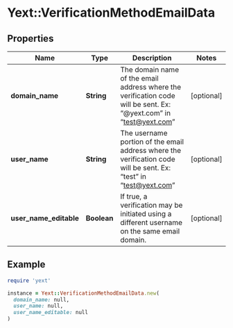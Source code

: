 # Yext::VerificationMethodEmailData

## Properties

| Name | Type | Description | Notes |
| ---- | ---- | ----------- | ----- |
| **domain_name** | **String** | The domain name of the email address where the verification code will be sent.  Ex: “@yext.com” in “test@yext.com”  | [optional] |
| **user_name** | **String** | The username portion of the email address where the verification code will be sent.  Ex: “test” in “test@yext.com”  | [optional] |
| **user_name_editable** | **Boolean** | If true, a verification may be initiated using a different username on the same email domain. | [optional] |

## Example

```ruby
require 'yext'

instance = Yext::VerificationMethodEmailData.new(
  domain_name: null,
  user_name: null,
  user_name_editable: null
)
```

